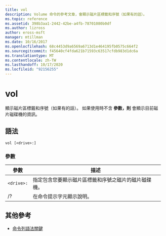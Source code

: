 ```yaml
---
title: vol
description: Volume 命令的參考文章，會顯示磁片區標籤和序號（如果有的話）。
ms.topic: reference
ms.assetid: 398b3aa1-2442-42be-a4fb-78701080b0df
ms.author: lizross
author: eross-msft
manager: mtillman
ms.date: 10/16/2017
ms.openlocfilehash: 68c4453d9a6569a6713d1e464195fb0575c664f2
ms.sourcegitcommit: f45640cf4fda621b71593c63517cfdb983d1dc6a
ms.translationtype: MT
ms.contentlocale: zh-TW
ms.lasthandoff: 10/17/2020
ms.locfileid: "92156255"
---
```

# <a name="vol"></a>vol

顯示磁片區標籤和序號（如果有的話）。  如果使用時不含 **參數，則** 會顯示目前磁片磁碟機的資訊。

## <a name="syntax"></a>語法

```
vol [<drive>:]
```

### <a name="parameters"></a>參數

| 參數 | 描述 |
|--|--|
| `<drive>:` | 指定包含您要顯示磁片區標籤和序號之磁片的磁片磁碟機。 |
| /? | 在命令提示字元顯示說明。 |

## <a name="additional-references"></a>其他參考

- [命令列語法關鍵](command-line-syntax-key.md)
